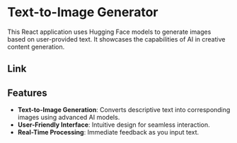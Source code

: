 # Text-to-Image Generator

This React application uses Hugging Face models to generate images based on user-provided text. It showcases the capabilities of AI in creative content generation.

## Link



## Features

- **Text-to-Image Generation**: Converts descriptive text into corresponding images using advanced AI models.
- **User-Friendly Interface**: Intuitive design for seamless interaction.
- **Real-Time Processing**: Immediate feedback as you input text.




